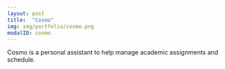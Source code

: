 ```yaml
---
layout: post
title:  "Cosmo"
img: img/portfolio/cosmo.png
modalID: cosmo
---
```

Cosmo is a personal assistant to help manage academic assignments and schedule.
